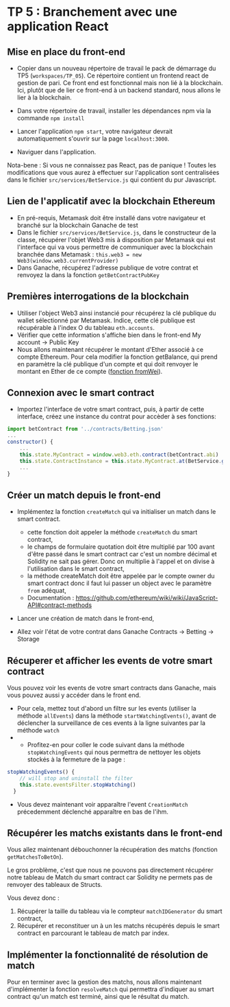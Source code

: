 # TP 5 : Branchement avec une application React

## Mise en place du front-end
- Copier dans un nouveau répertoire de travail le pack de démarrage du TP5 (`workspaces/TP_05`). Ce répertoire contient un frontend react de gestion de pari. Ce front end est fonctionnal mais non lié à la blockchain.
Ici, plutôt que de lier ce front-end à un backend standard, nous allons le lier à la blockchain.

- Dans votre répertoire de travail, installer les dépendances npm via la commande `npm install`
- Lancer l'application `npm start`, votre navigateur devrait automatiquement s'ouvrir sur la page `localhost:3000`.
- Naviguer dans l'application.

Nota-bene : Si vous ne connaissez pas React, pas de panique ! Toutes les modifications que vous aurez à effectuer sur l'application sont centralisées dans le fichier `src/services/BetService.js` qui contient du pur Javascript.

## Lien de l'applicatif avec la blockchain Ethereum
- En pré-requis, Metamask doit être installé dans votre navigateur et branché sur la blockchain Ganache de test
- Dans le fichier `src/services/BetService.js`, dans le constructeur de la classe, récupérer l'objet Web3 mis à disposition par Metamask qui est l'interface qui va vous permettre de communiquer avec la blockchain branchée dans Metamask : `this.web3 = new Web3(window.web3.currentProvider)`
- Dans Ganache, récupérez l'adresse publique de votre contrat et renvoyez la dans la fonction `getBetContractPubKey`
   
## Premières interrogations de la blockchain
- Utiliser l'object Web3 ainsi instancié pour récupérez la clé publique du wallet sélectionné par Metamask. Indice, cette clé publique est récupérable à l'index O du tableau `eth.accounts`.
- Vérifier que cette information s'affiche bien dans le front-end My account -> Public Key
- Nous allons maintenant récupérer le montant d'Ether associé à ce compte Ethereum. Pour cela modifier la fonction getBalance, qui prend en paramètre la clé publique d'un compte et qui doit renvoyer le montant en Ether de ce compte ([fonction fromWei](https://github.com/ethereum/wiki/wiki/JavaScript-API#web3fromwei)).

## Connexion avec le smart contract

- Importez l'interface de votre smart contract, puis, à partir de cette interface, créez une instance du contrat pour accèder à ses fonctions: 
```js
import betContract from '../contracts/Betting.json'
...
constructor() {
    ...
    this.state.MyContract = window.web3.eth.contract(betContract.abi)
    this.state.ContractInstance = this.state.MyContract.at(BetService.getBetContractPubKey())
    ...
}

```

## Créer un match depuis le front-end

- Implémentez la fonction `createMatch` qui va initialiser un match dans le smart contract.
  - cette fonction doit appeler la méthode `createMatch` du smart contract,
  - le champs de formulaire quotation doit être multiplié par 100 avant d'être passé dans le smart contract car c'est un nombre décimal et Solidity ne sait pas gérer. Donc on multiplie à l'appel et on divise à l'utilisation dans le smart contract,
  - la méthode createMatch doit être appelée par le compte owner du smart contract donc il faut lui passer un object avec le paramètre `from` adéquat,
  - Documentation : https://github.com/ethereum/wiki/wiki/JavaScript-API#contract-methods

- Lancer une création de match dans le front-end,
- Allez voir l'état de votre contrat dans Ganache Contracts -> Betting -> Storage

## Récuperer et afficher les events de votre smart contract
Vous pouvez voir les events de votre smart contracts dans Ganache, mais vous pouvez aussi y accéder dans le front end.
- Pour cela, mettez tout d'abord un filtre sur les events (utiliser la méthode `allEvents`) dans la méthode `startWatchingEvents()`, avant de déclencher la surveillance de ces events à la ligne suivantes par la méthode `watch`
- - Profitez-en pour coller le code suivant dans la méthode `stopWatchingEvents` qui nous permettra de nettoyer les objets stockés à la fermeture de la page :
```Javascript
stopWatchingEvents() {
    // will stop and uninstall the filter
    this.state.eventsFilter.stopWatching()
  }
```
- Vous devez maintenant voir apparaître l'event `CreationMatch` précedemment déclenché apparaître en bas de l'ihm.

## Récupérer les matchs existants dans le front-end

Vous allez maintenant débouchonner la récupération des matchs (fonction `getMatchesToBetOn`).

Le gros problème, c'est que nous ne pouvons pas directement récupérer notre tableau de Match du smart contract car Solidity ne permets pas de renvoyer des tableaux de Structs.

Vous devez donc : 

1) Récupérer la taille du tableau via le compteur `matchIDGenerator` du smart contract,
2) Récupérer et reconstituer un à un les matchs récupérés depuis le smart contract en parcourant le tableau de match par index.

## Implémenter la fonctionnalité de résolution de match

Pour en terminer avec la gestion des matchs, nous allons maintenant d'implémenter la fonction `resolveMatch` qui permettra d'indiquer au smart contract qu'un match est terminé, ainsi que le résultat du match.

